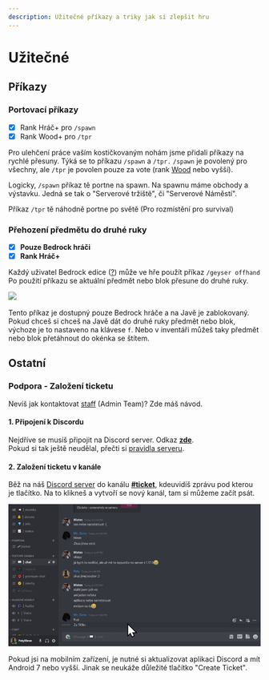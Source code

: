 ```yaml
---
description: Užitečné příkazy a triky jak si zlepšit hru
---
```


# Užitečné

## Příkazy

### Portovací příkazy <a href="#tp" id="tp"></a>

* [x] Rank Hráč+ pro `/spawn`
* [x] Rank Wood+ pro `/tpr`

Pro ulehčení práce vaším kostičkovaným nohám jsme přidali příkazy na rychlé přesuny. Týká se to příkazu `/spawn` a `/tpr.` `/spawn` je povolený pro všechny, ale `/tpr` je povolen pouze za vote (rank [Wood](../ranky/seznam.md#wood) nebo vyšší).

Logicky, `/spawn` příkaz tě portne na spawn. Na spawnu máme obchody a výstavku. Jedná se tak o "Serverové tržiště", či "Serverové Náměstí".

Příkaz `/tpr` tě náhodně portne po světě (Pro rozmístění pro survival)

### Přehození předmětu do druhé ruky <a href="#offhand" id="offhand"></a>

* [x] **Pouze Bedrock hráči**
* [x] **Rank Hráč+**

Každý uživatel Bedrock edice ([?](../server/slovnicek.md#bedrock-java-edition)) může ve hře použít příkaz `/geyser offhand`\
Po použití příkazu se aktuální předmět nebo blok přesune do druhé ruky.

![](../.gitbook/assets/ezgif.com-gif-maker.gif)

Tento příkaz je dostupný pouze Bedrock hráče a na Javě je zablokovaný. Pokud chceš si chceš na Javě dát do druhé ruky předmět nebo blok, výchoze je to nastaveno na klávese `f`. Nebo v inventáři můžeš taky předmět nebo blok přetáhnout do okénka se štítem.

## Ostatní

### Podpora - Založení ticketu <a href="#ticket" id="ticket"></a>

Nevíš jak kontaktovat [staff](../server/staff.md) (Admin Team)? Zde máš návod.

#### 1. Připojení k Discordu <a href="#discord-connect" id="discord-connect"></a>

Nejdříve se musíš připojit na Discord server. Odkaz [**zde**](https://discord.gg/W4yguRbT34).\
Pokud si tak ještě neudělal, přečti si [pravidla serveru](../server/pravidla/).

#### 2. Založení ticketu v kanále <a href="#ticket-create" id="ticket-create"></a>

Běž na náš [Discord server](https://dsc.gg/surocraft) do kanálu [**#ticket**](https://discord.com/channels/812280438490923048/862805973490991105), kdeuvidíš zprávu pod kterou je tlačítko. Na to klikneš a vytvoří se nový kanál, tam si můžeme začít psát.

<div align="left">

<img src="../.gitbook/assets/ticket-create.gif" alt="Vytvoření ticketu na Discord serveru">

</div>

Pokud jsi na mobilním zařízení, je nutné si aktualizovat aplikaci Discord a mít Android 7 nebo vyšší. Jinak se neukáže důležité tlačítko "Create Ticket".
